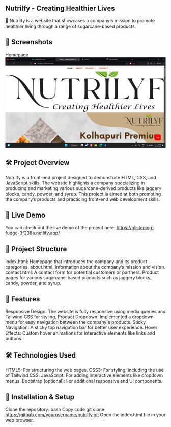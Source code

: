 ## Nutrilfy - Creating Healthier Lives
🌿 Nutrilfy is a website that showcases a company's mission to promote healthier living through a range of sugarcane-based products.

## 📸 Screenshots
Homepage
<img src="/img/home_page_sc.png" alt="">

## 🛠️ Project Overview
Nutrilfy is a front-end project designed to demonstrate HTML, CSS, and JavaScript skills. The website highlights a company specializing in producing and marketing various sugarcane-derived products like jaggery blocks, candy, powder, and syrup. This project is aimed at both promoting the company’s products and practicing front-end web development skills.


## 🚀 Live Demo
You can check out the live demo of the project here:
https://glistening-fudge-3f238a.netlify.app/

## 📂 Project Structure
index.html: Homepage that introduces the company and its product categories.
about.html: Information about the company’s mission and vision.
contact.html: A contact form for potential customers or partners.
Product pages for various sugarcane-based products such as jaggery blocks, candy, powder, and syrup.

## 🎨 Features
Responsive Design: The website is fully responsive using media queries and Tailwind CSS for styling.
Product Dropdown: Implemented a dropdown menu for easy navigation between the company's products.
Sticky Navigation: A sticky top navigation bar for better user experience.
Hover Effects: Custom hover animations for interactive elements like links and buttons.

## 🛠️ Technologies Used
HTML5: For structuring the web pages.
CSS3: For styling, including the use of Tailwind CSS.
JavaScript: For adding interactive elements like dropdown menus.
Bootstrap (optional): For additional responsive and UI components.


## 📝 Installation & Setup
Clone the repository:
bash
Copy code
git clone https://github.com/yourusername/nutrilfy.git
Open the index.html file in your web browser.

